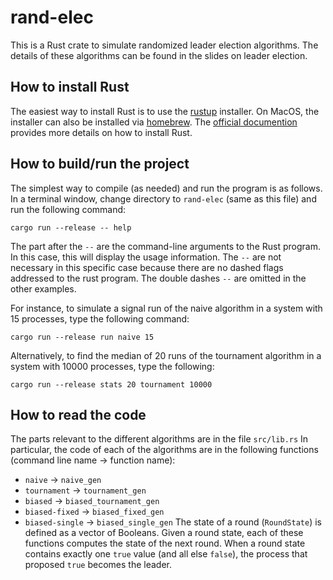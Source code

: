 # rand-elec

This is a Rust crate to simulate randomized leader election algorithms. The details of these algorithms can be found in the slides on leader election.

## How to install Rust

The easiest way to install Rust is to use the [rustup](https://rustup.rs) installer. On MacOS, the installer can also be installed via [homebrew](https://brew.sh). The [official documention](https://www.rust-lang.org/tools/install) provides more details on how to install Rust.

## How to build/run the project

The simplest way to compile (as needed) and run the program is as follows. In a terminal window, change directory to `rand-elec` (same as this file) and run the following command:

~~~
cargo run --release -- help
~~~

The part after the `--` are the command-line arguments to the Rust program. In this case, this will display the usage information.
The `--` are not necessary in this specific case because there are no dashed flags addressed to the rust program.
The double dashes `--` are omitted in the other examples.

For instance, to simulate a signal run of the naive algorithm in a system with 15 processes, type the following command:

~~~
cargo run --release run naive 15
~~~

Alternatively, to find the median of 20 runs of the tournament algorithm in a system with 10000 processes, type the following:

~~~
cargo run --release stats 20 tournament 10000
~~~

## How to read the code

The parts relevant to the different algorithms are in the file `src/lib.rs`
In particular, the code of each of the algorithms are in the following functions (command line name -> function name):
* `naive` -> `naive_gen`
* `tournament` -> `tournament_gen`
* `biased` -> `biased_tournament_gen`
* `biased-fixed` -> `biased_fixed_gen`
* `biased-single` -> `biased_single_gen`
The state of a round (`RoundState`) is defined as a vector of Booleans. Given a round state, each of these functions computes the state of the next round. When a round state contains exactly one `true` value (and all else `false`), the process that proposed `true` becomes the leader.
